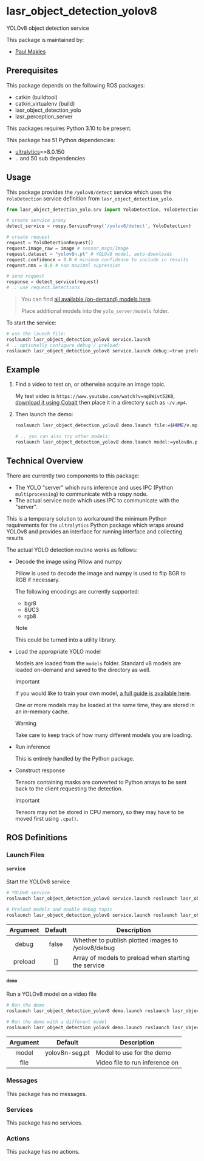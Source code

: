 # lasr_object_detection_yolov8

YOLOv8 object detection service

This package is maintained by:
- [Paul Makles](mailto:me@insrt.uk)

## Prerequisites

This package depends on the following ROS packages:
- catkin (buildtool)
- catkin_virtualenv (build)
- lasr_object_detection_yolo
- lasr_perception_server

This packages requires Python 3.10 to be present.

This package has 51 Python dependencies:
- [ultralytics](https://pypi.org/project/ultralytics)==8.0.150
- .. and 50 sub dependencies



## Usage

This package provides the `/yolov8/detect` service which uses the `YoloDetection` service definition from `lasr_object_detection_yolo`.

```python
from lasr_object_detection_yolo.srv import YoloDetection, YoloDetectionRequest

# create service proxy
detect_service = rospy.ServiceProxy('/yolov8/detect', YoloDetection)

# create request
request = YoloDetectionRequest()
request.image_raw = image # sensor_msgs/Image
request.dataset = "yolov8n.pt" # YOLOv8 model, auto-downloads
request.confidence = 0.0 # minimum confidence to include in results
request.nms = 0.0 # non maximal supression

# send request
response = detect_service(request)
# .. use request.detections
```

> You can find [all available (on-demand) models here](https://docs.ultralytics.com/models/yolov8/#supported-tasks).
>
> Place additional models into the `yolo_server/models` folder.

To start the service:

```python
# use the launch file:
roslaunch lasr_object_detection_yolov8 service.launch
# .. optionally configure debug / preload:
roslaunch lasr_object_detection_yolov8 service.launch debug:=true preload:=["yolov8n-seg.pt"]
```

## Example

1. Find a video to test on, or otherwise acquire an image topic.

   My test video is `https://www.youtube.com/watch?v=ng8Wivt52K0`, [download it using Cobalt](https://co.wukko.me/) then place it in a directory such as `~/v.mp4`.

2. Then launch the demo:

   ```bash
   roslaunch lasr_object_detection_yolov8 demo.launch file:=$HOME/v.mp4

   # .. you can also try other models:
   roslaunch lasr_object_detection_yolov8 demo.launch model:=yolov8n.pt file:=$HOME/v.mp4
   ```

## Technical Overview

There are currently two components to this package:

- The YOLO "server" which runs inference and uses IPC (Python `multiprocessing`) to communicate with a rospy node.
- The actual service node which uses IPC to communicate with the "server".

This is a temporary solution to workaround the minimum Python requirements for the `ultralytics` Python package which wraps around YOLOv8 and provides an interface for running interface and collecting results.

The actual YOLO detection routine works as follows:

- Decode the image using Pillow and numpy

  Pillow is used to decode the image and numpy is used to flip BGR to RGB if necessary.

  The following encodings are currently supported:

  - bgr8
  - 8UC3
  - rgb8

  > [!NOTE]  
  > This could be turned into a utility library.

- Load the appropriate YOLO model

  Models are loaded from the `models` folder. Standard v8 models are loaded on-demand and saved to the directory as well.

  > [!IMPORTANT]  
  > If you would like to train your own model, [a full guide is available here](https://github.com/insertish/yolov8_training_workspace).

  One or more models may be loaded at the same time, they are stored in an in-memory cache.

  > [!WARNING]  
  > Take care to keep track of how many different models you are loading.

- Run inference

  This is entirely handled by the Python package.

- Construct response

  Tensors containing masks are converted to Python arrays to be sent back to the client requesting the detection.

  > [!IMPORTANT]  
  > Tensors may not be stored in CPU memory, so they may have to be moved first using `.cpu()`.

## ROS Definitions

### Launch Files

#### `service`

Start the YOLOv8 service

```bash
# YOLOv8 service
roslaunch lasr_object_detection_yolov8 service.launch roslaunch lasr_object_detection_yolov8 service.launch

# Preload models and enable debug topic
roslaunch lasr_object_detection_yolov8 service.launch roslaunch lasr_object_detection_yolov8 service.launch debug:=true preload:=['yolov8n.pt','yolov8n-seg.pt']
```

| Argument | Default | Description |
|:-:|:-:|---|
| debug | false | Whether to publish plotted images to /yolov8/debug |
| preload | [] | Array of models to preload when starting the service |


#### `demo`

Run a YOLOv8 model on a video file

```bash
# Run the demo
roslaunch lasr_object_detection_yolov8 demo.launch roslaunch lasr_object_detection_yolov8 demo.launch file:=$HOME/video.mp4

# Run the demo with a different model
roslaunch lasr_object_detection_yolov8 demo.launch roslaunch lasr_object_detection_yolov8 demo.launch model:=yolov8n.pt file:=$HOME/video.mp4
```

| Argument | Default | Description |
|:-:|:-:|---|
| model | yolov8n-seg.pt | Model to use for the demo |
| file |  | Video file to run inference on |



### Messages

This package has no messages.

### Services

This package has no services.

### Actions

This package has no actions.
